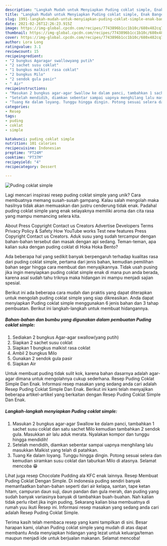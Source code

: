 ```yaml
---
description: "Langkah Mudah untuk Menyiapkan Puding coklat simple, Enak Banget"
title: "Langkah Mudah untuk Menyiapkan Puding coklat simple, Enak Banget"
slug: 1991-langkah-mudah-untuk-menyiapkan-puding-coklat-simple-enak-banget
date: 2021-02-26T12:26:23.915Z
image: https://img-global.cpcdn.com/recipes/7743896b1cc1b10c/680x482cq70/puding-coklat-simple-foto-resep-utama.jpg
thumbnail: https://img-global.cpcdn.com/recipes/7743896b1cc1b10c/680x482cq70/puding-coklat-simple-foto-resep-utama.jpg
cover: https://img-global.cpcdn.com/recipes/7743896b1cc1b10c/680x482cq70/puding-coklat-simple-foto-resep-utama.jpg
author: Lora Long
ratingvalue: 3.1
reviewcount: 15
recipeingredient:
- "2 bungkus Agaragar swallowyang putih"
- "2 sachet susu coklat"
- "1 bungkus malkist rasa coklat"
- "2 bungkus Milo"
- "2 sendok gula pasir"
- " Air"
recipeinstructions:
- "Masukan 2 bungkus agar-agar Swallow ke dalam panci, tambahkan 1 sachet susu coklat dan satu sachet Milo kemudian tambahkan 2 sendok gula. Masukkan air lalu aduk merata. Nyalakan kompor dan tunggu hingga mendidih!"
- "Setelah mendidih, diamkan sebentar sampai uapnya menghilang lalu masukkan Malkist yang telah di patahkan."
- "Tuang Ke dalam loyang. Tunggu hingga dingin. Potong sesuai selera dan kemudian siramkan susu coklat dan taburkan Milo di atasnya. Selamat mencoba 😁"
categories:
- Resep
tags:
- puding
- coklat
- simple

katakunci: puding coklat simple 
nutrition: 101 calories
recipecuisine: Indonesian
preptime: "PT24M"
cooktime: "PT37M"
recipeyield: "4"
recipecategory: Dessert

---
```



![Puding coklat simple](https://img-global.cpcdn.com/recipes/7743896b1cc1b10c/680x482cq70/puding-coklat-simple-foto-resep-utama.jpg)

Lagi mencari inspirasi resep puding coklat simple yang unik? Cara membuatnya memang susah-susah gampang. Kalau salah mengolah maka hasilnya tidak akan memuaskan dan justru cenderung tidak enak. Padahal puding coklat simple yang enak selayaknya memiliki aroma dan cita rasa yang mampu memancing selera kita.

About Press Copyright Contact us Creators Advertise Developers Terms Privacy Policy &amp; Safety How YouTube works Test new features Press Copyright Contact us Creators. Aduk susu yang sudah tercampur dengan bahan-bahan tersebut dan masak dengan api sedang. Teman-teman, apa kalian suka dengan puding coklat di Hoka Hoka Bento?

Ada beberapa hal yang sedikit banyak berpengaruh terhadap kualitas rasa dari puding coklat simple, pertama dari jenis bahan, kemudian pemilihan bahan segar hingga cara membuat dan menyajikannya. Tidak usah pusing jika ingin menyiapkan puding coklat simple enak di mana pun anda berada, karena asal sudah tahu triknya maka hidangan ini mampu menjadi sajian spesial.


Berikut ini ada beberapa cara mudah dan praktis yang dapat diterapkan untuk mengolah puding coklat simple yang siap dikreasikan. Anda dapat menyiapkan Puding coklat simple menggunakan 6 jenis bahan dan 3 tahap pembuatan. Berikut ini langkah-langkah untuk membuat hidangannya.

<!--inarticleads1-->

##### Bahan-bahan dan bumbu yang digunakan dalam pembuatan Puding coklat simple:

1. Sediakan 2 bungkus Agar-agar swallow(yang putih)
1. Siapkan 2 sachet susu coklat
1. Siapkan 1 bungkus malkist rasa coklat
1. Ambil 2 bungkus Milo
1. Gunakan 2 sendok gula pasir
1. Siapkan  Air


Untuk membuat puding tidak sulit kok, karena bahan dasarnya adalah agar-agar dimana untuk mengolahnya cukup sederhana. Resep Puding Coklat Simple Dan Enak. Informasi resep masakan yang sedang anda cari adalah Resep Puding Coklat Simple Dan Enak. Berikut ini kami telah menyajikan beberapa artikel-artikel yang berkaitan dengan Resep Puding Coklat Simple Dan Enak. 

<!--inarticleads2-->

##### Langkah-langkah menyiapkan Puding coklat simple:

1. Masukan 2 bungkus agar-agar Swallow ke dalam panci, tambahkan 1 sachet susu coklat dan satu sachet Milo kemudian tambahkan 2 sendok gula. Masukkan air lalu aduk merata. Nyalakan kompor dan tunggu hingga mendidih!
1. Setelah mendidih, diamkan sebentar sampai uapnya menghilang lalu masukkan Malkist yang telah di patahkan.
1. Tuang Ke dalam loyang. Tunggu hingga dingin. Potong sesuai selera dan kemudian siramkan susu coklat dan taburkan Milo di atasnya. Selamat mencoba 😁


Lihat juga resep Chocolate Pudding ala KFC enak lainnya. Resep Membuat Puding Coklat Dengan Simple. Di indonesia puding sendiri banyak memanfaatkan bahan-bahan seperti dari air kelapa, santan, tape ketan hitam, campuran daun suji, daun pandan dan gula merah, dan puding yang sudah banyak variasinya banyak di tambahkan buah-buahan. Nah kalian tidak perlu ribet jika ingin puding, Sekarang kalian bisa membuatnya di rumah yuu ikuti Resep ini. Informasi resep masakan yang sedang anda cari adalah Resep Puding Coklat Simple. 

Terima kasih telah membaca resep yang kami tampilkan di sini. Besar harapan kami, olahan Puding coklat simple yang mudah di atas dapat membantu Anda menyiapkan hidangan yang lezat untuk keluarga/teman maupun menjadi ide untuk berjualan makanan. Selamat mencoba!
